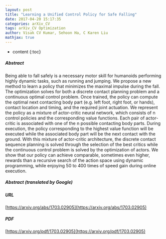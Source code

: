 ```yaml
---
layout: post
title: "Learning a Unified Control Policy for Safe Falling"
date: 2017-04-20 15:17:35
categories: arXiv_CV
tags: arXiv_CV Optimization
author: Visak CV Kumar, Sehoon Ha, C Karen Liu
mathjax: true
---
```


* content
{:toc}

##### Abstract
Being able to fall safely is a necessary motor skill for humanoids performing highly dynamic tasks, such as running and jumping. We propose a new method to learn a policy that minimizes the maximal impulse during the fall. The optimization solves for both a discrete contact planning problem and a continuous optimal control problem. Once trained, the policy can compute the optimal next contacting body part (e.g. left foot, right foot, or hands), contact location and timing, and the required joint actuation. We represent the policy as a mixture of actor-critic neural network, which consists of n control policies and the corresponding value functions. Each pair of actor-critic is associated with one of the n possible contacting body parts. During execution, the policy corresponding to the highest value function will be executed while the associated body part will be the next contact with the ground. With this mixture of actor-critic architecture, the discrete contact sequence planning is solved through the selection of the best critics while the continuous control problem is solved by the optimization of actors. We show that our policy can achieve comparable, sometimes even higher, rewards than a recursive search of the action space using dynamic programming, while enjoying 50 to 400 times of speed gain during online execution.

##### Abstract (translated by Google)


##### URL
[https://arxiv.org/abs/1703.02905](https://arxiv.org/abs/1703.02905)

##### PDF
[https://arxiv.org/pdf/1703.02905](https://arxiv.org/pdf/1703.02905)

